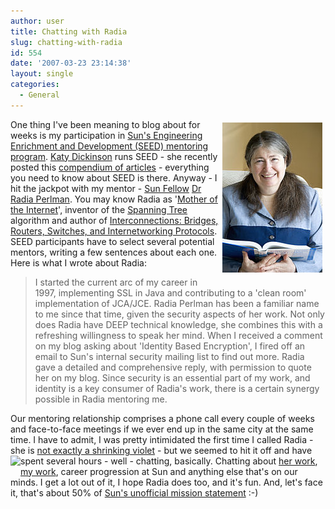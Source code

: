 ```yaml
---
author: user
title: Chatting with Radia
slug: chatting-with-radia
id: 554
date: '2007-03-23 23:14:38'
layout: single
categories:
  - General
---
```


[<span style="margin: 5px; float: right;">![](images/radia.jpg)</span>](http://en.wikipedia.org/wiki/Radia_Perlman) One thing I've been meaning to blog about for weeks is my participation in [Sun's Engineering Enrichment and Development (SEED) mentoring program](http://research.sun.com/spotlight/2004-02-18.SEED.html). [Katy Dickinson](http://katysblog.wordpress.com/) runs SEED - she recently posted this [compendium of articles](http://blogs.sun.com/katysblog/entry/seed_mentoring_publications) - everything you need to know about SEED is there. Anyway - I hit the jackpot with my mentor - [Sun Fellow](http://www.sun.com/smi/Press/sunflash/2006-11/sunflash.20061116.1.xml) [Dr Radia Perlman](http://en.wikipedia.org/wiki/Radia_Perlman). You may know Radia as '[Mother of the Internet](http://www.networkworld.com/community/?q=node/5738)', inventor of the [Spanning Tree](http://en.wikipedia.org/wiki/Spanning_tree_protocol) algorithm and author of [Interconnections: Bridges, Routers, Switches, and Internetworking Protocols](http://www.amazon.com/exec/obidos/ASIN/0201634481/superpatterns-20). SEED participants have to select several potential mentors, writing a few sentences about each one. Here is what I wrote about Radia:

> I started the current arc of my career in 1997, implementing SSL in Java and contributing to a 'clean room' implementation of JCA/JCE. Radia Perlman has been a familiar name to me since that time, given the security aspects of her work. Not only does Radia have DEEP technical knowledge, she combines this with a refreshing willingness to speak her mind. When I received a comment on my blog asking about 'Identity Based Encryption', I fired off an email to Sun's internal security mailing list to find out more. Radia gave a detailed and comprehensive reply, with permission to quote her on my blog. Since security is an essential part of my work, and identity is a key consumer of Radia's work, there is a certain synergy possible in Radia mentoring me.

Our mentoring relationship comprises a phone call every couple of weeks and face-to-face meetings if we ever end up in the same city at the same time. I have to admit, I was pretty intimidated the first time I called Radia - she is [not exactly a shrinking violet](http://blog.superpat.com/2006/07/13/identity-based-encryption-revisited/) - but we seemed to hit it off and have spent several hours - well - chatting, basically. [<span style="float: left;">![](http://images.amazon.com/images/P/0201634481.01._BO2,203,200,-64_AA240_SCLZZZZZZZ_.jpg)</span>](http://www.amazon.com/exec/obidos/ASIN/0201634481/superpatterns-20) Chatting about [her work](http://research.sun.com/minds/2005-0208/), [my work](http://blog.superpat.com/), career progression at Sun and anything else that's on our minds. I get a lot out of it, I hope Radia does too, and it's fun. And, let's face it, that's about 50% of [Sun's unofficial mission statement](http://www.linuxtoday.com/it_management/2007061500826INBZ) :-)
